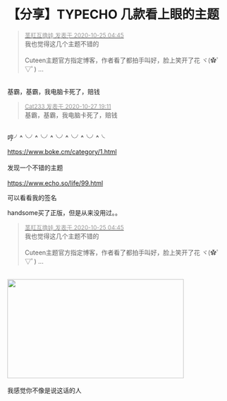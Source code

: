 # 【分享】TYPECHO 几款看上眼的主题


<div class="quote"><blockquote><font size="2"><a href="https://www.hostloc.com/forum.php?mod=redirect&amp;goto=findpost&amp;pid=9348500&amp;ptid=757619" target="_blank"><font color="#999999">茎肛互撸娃 发表于 2020-10-25 04:45</font></a></font><br />
我也觉得这几个主题不错的<br />
<br />
Cuteen主题官方指定博客，作者看了都拍手叫好，脸上笑开了花 ヾ(✿ﾟ▽ﾟ) ...</blockquote></div><br />
基霸，基霸，我电脑卡死了，赔钱

<div class="quote"><blockquote><font size="2"><a href="https://www.hostloc.com/forum.php?mod=redirect&amp;goto=findpost&amp;pid=9360641&amp;ptid=757619" target="_blank"><font color="#999999">Cat233 发表于 2020-10-27 19:11</font></a></font><br />
基霸，基霸，我电脑卡死了，赔钱</blockquote></div><br />
哼╯^╰╯^╰╯^╰╯^╰╯^╰╯^╰

https://www.boke.cm/category/1.html<br />
<br />
发现一个不错的主题<br />
<br />
https://www.echo.so/life/99.html

可以看看我的签名<img src="static/image/smiley/default/lol.gif" smilieid="12" border="0" alt="" />

handsome买了正版，但是从来没用过。。

<div class="quote"><blockquote><font size="2"><a href="https://www.hostloc.com/forum.php?mod=redirect&amp;goto=findpost&amp;pid=9348500&amp;ptid=757619" target="_blank"><font color="#999999">茎肛互撸娃 发表于 2020-10-25 04:45</font></a></font><br />
我也觉得这几个主题不错的<br />
<br />
Cuteen主题官方指定博客，作者看了都拍手叫好，脸上笑开了花 ヾ(✿ﾟ▽ﾟ) ...</blockquote></div><br />
<img id="aimg_U9M9d" onclick="zoom(this, this.src, 0, 0, 0)" class="zoom" width="400" height="224" src="https://www.wogiao.com/download/logo.gif" border="0" alt="" /><br />
<br />
我感觉你不像是说这话的人
